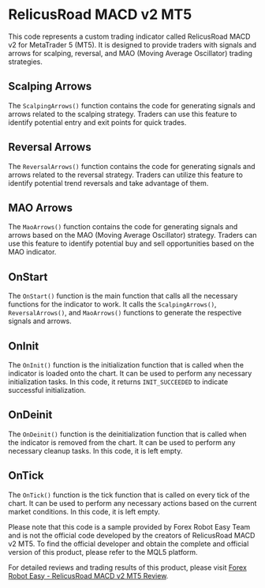 # RelicusRoad MACD v2 MT5

This code represents a custom trading indicator called RelicusRoad MACD v2 for MetaTrader 5 (MT5). It is designed to provide traders with signals and arrows for scalping, reversal, and MAO (Moving Average Oscillator) trading strategies.

## Scalping Arrows

The `ScalpingArrows()` function contains the code for generating signals and arrows related to the scalping strategy. Traders can use this feature to identify potential entry and exit points for quick trades.

## Reversal Arrows

The `ReversalArrows()` function contains the code for generating signals and arrows related to the reversal strategy. Traders can utilize this feature to identify potential trend reversals and take advantage of them.

## MAO Arrows

The `MaoArrows()` function contains the code for generating signals and arrows based on the MAO (Moving Average Oscillator) strategy. Traders can use this feature to identify potential buy and sell opportunities based on the MAO indicator.

## OnStart

The `OnStart()` function is the main function that calls all the necessary functions for the indicator to work. It calls the `ScalpingArrows()`, `ReversalArrows()`, and `MaoArrows()` functions to generate the respective signals and arrows.

## OnInit

The `OnInit()` function is the initialization function that is called when the indicator is loaded onto the chart. It can be used to perform any necessary initialization tasks. In this code, it returns `INIT_SUCCEEDED` to indicate successful initialization.

## OnDeinit

The `OnDeinit()` function is the deinitialization function that is called when the indicator is removed from the chart. It can be used to perform any necessary cleanup tasks. In this code, it is left empty.

## OnTick

The `OnTick()` function is the tick function that is called on every tick of the chart. It can be used to perform any necessary actions based on the current market conditions. In this code, it is left empty.

Please note that this code is a sample provided by Forex Robot Easy Team and is not the official code developed by the creators of RelicusRoad MACD v2 MT5. To find the official developer and obtain the complete and official version of this product, please refer to the MQL5 platform.

For detailed reviews and trading results of this product, please visit [Forex Robot Easy - RelicusRoad MACD v2 MT5 Review](https://forexroboteasy.com/forex-robot-review/relicusroad-macd-v2-mt5-review-enhanced-forex-software-performance/).
